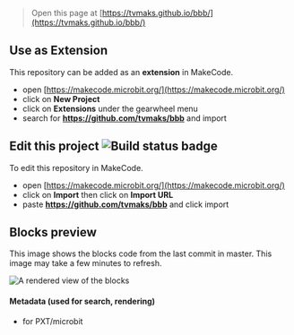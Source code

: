 
> Open this page at [https://tvmaks.github.io/bbb/](https://tvmaks.github.io/bbb/)

## Use as Extension

This repository can be added as an **extension** in MakeCode.

* open [https://makecode.microbit.org/](https://makecode.microbit.org/)
* click on **New Project**
* click on **Extensions** under the gearwheel menu
* search for **https://github.com/tvmaks/bbb** and import

## Edit this project ![Build status badge](https://github.com/tvmaks/bbb/workflows/MakeCode/badge.svg)

To edit this repository in MakeCode.

* open [https://makecode.microbit.org/](https://makecode.microbit.org/)
* click on **Import** then click on **Import URL**
* paste **https://github.com/tvmaks/bbb** and click import

## Blocks preview

This image shows the blocks code from the last commit in master.
This image may take a few minutes to refresh.

![A rendered view of the blocks](https://github.com/tvmaks/bbb/raw/master/.github/makecode/blocks.png)

#### Metadata (used for search, rendering)

* for PXT/microbit
<script src="https://makecode.com/gh-pages-embed.js"></script><script>makeCodeRender("{{ site.makecode.home_url }}", "{{ site.github.owner_name }}/{{ site.github.repository_name }}");</script>
